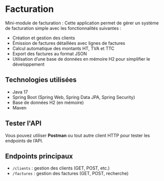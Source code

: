 # Facturation
Mini-module de facturation : Cette application permet de gérer un système de facturation simple avec les fonctionnalités suivantes : 
- Création et gestion des clients
- Émission de factures détaillées avec lignes de factures
- Calcul automatique des montants HT, TVA et TTC
- Export des factures au format JSON
- Utilisation d’une base de données en mémoire H2 pour simplifier le développement



## Technologies utilisées

- Java 17
- Spring Boot (Spring Web, Spring Data JPA, Spring Security)
- Base de données H2 (en mémoire)
- Maven

## Tester l'API

Vous pouvez utiliser **Postman** ou tout autre client HTTP pour tester les endpoints de l’API.

## Endpoints principaux
- `/clients` : gestion des clients (GET, POST, etc.)
- `/factures` : gestion des factures (GET, POST, recherche)
